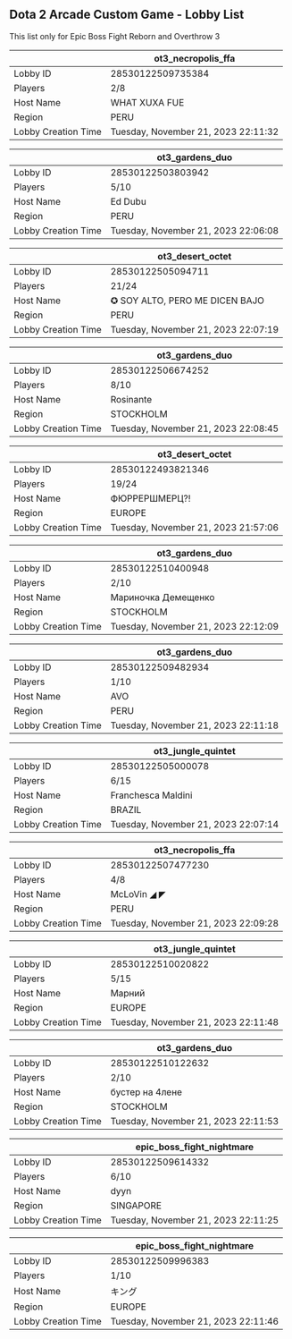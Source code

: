 ## Dota 2 Arcade Custom Game - Lobby List

This list only for Epic Boss Fight Reborn and Overthrow 3

|  | ot3_necropolis_ffa |
| ------ | ------ |
| Lobby ID | 28530122509735384 |
| Players | 2/8 |
| Host Name | WHAT XUXA FUE |
| Region | PERU |
| Lobby Creation Time | Tuesday, November 21, 2023 22:11:32 |


|  | ot3_gardens_duo |
| ------ | ------ |
| Lobby ID | 28530122503803942 |
| Players | 5/10 |
| Host Name | Ed Dubu |
| Region | PERU |
| Lobby Creation Time | Tuesday, November 21, 2023 22:06:08 |


|  | ot3_desert_octet |
| ------ | ------ |
| Lobby ID | 28530122505094711 |
| Players | 21/24 |
| Host Name | ✪ SOY ALTO, PERO ME DICEN BAJO |
| Region | PERU |
| Lobby Creation Time | Tuesday, November 21, 2023 22:07:19 |


|  | ot3_gardens_duo |
| ------ | ------ |
| Lobby ID | 28530122506674252 |
| Players | 8/10 |
| Host Name | Rosinante |
| Region | STOCKHOLM |
| Lobby Creation Time | Tuesday, November 21, 2023 22:08:45 |


|  | ot3_desert_octet |
| ------ | ------ |
| Lobby ID | 28530122493821346 |
| Players | 19/24 |
| Host Name | ФЮРРЕРШМЕРЦ?! |
| Region | EUROPE |
| Lobby Creation Time | Tuesday, November 21, 2023 21:57:06 |


|  | ot3_gardens_duo |
| ------ | ------ |
| Lobby ID | 28530122510400948 |
| Players | 2/10 |
| Host Name | Мариночка Демещенко |
| Region | STOCKHOLM |
| Lobby Creation Time | Tuesday, November 21, 2023 22:12:09 |


|  | ot3_gardens_duo |
| ------ | ------ |
| Lobby ID | 28530122509482934 |
| Players | 1/10 |
| Host Name | AVO |
| Region | PERU |
| Lobby Creation Time | Tuesday, November 21, 2023 22:11:18 |


|  | ot3_jungle_quintet |
| ------ | ------ |
| Lobby ID | 28530122505000078 |
| Players | 6/15 |
| Host Name | Franchesca Maldini |
| Region | BRAZIL |
| Lobby Creation Time | Tuesday, November 21, 2023 22:07:14 |


|  | ot3_necropolis_ffa |
| ------ | ------ |
| Lobby ID | 28530122507477230 |
| Players | 4/8 |
| Host Name | McLoVin ◢ ◤ |
| Region | PERU |
| Lobby Creation Time | Tuesday, November 21, 2023 22:09:28 |


|  | ot3_jungle_quintet |
| ------ | ------ |
| Lobby ID | 28530122510020822 |
| Players | 5/15 |
| Host Name | Марний |
| Region | EUROPE |
| Lobby Creation Time | Tuesday, November 21, 2023 22:11:48 |


|  | ot3_gardens_duo |
| ------ | ------ |
| Lobby ID | 28530122510122632 |
| Players | 2/10 |
| Host Name | бустер на 4лене |
| Region | STOCKHOLM |
| Lobby Creation Time | Tuesday, November 21, 2023 22:11:53 |


|  | epic_boss_fight_nightmare |
| ------ | ------ |
| Lobby ID | 28530122509614332 |
| Players | 6/10 |
| Host Name | dyyn |
| Region | SINGAPORE |
| Lobby Creation Time | Tuesday, November 21, 2023 22:11:25 |


|  | epic_boss_fight_nightmare |
| ------ | ------ |
| Lobby ID | 28530122509996383 |
| Players | 1/10 |
| Host Name | キング |
| Region | EUROPE |
| Lobby Creation Time | Tuesday, November 21, 2023 22:11:46 |


